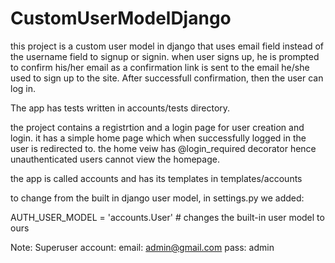 # CustomUserModelDjango
this project is a custom user model in django that uses email field instead of the username field to signup or signin.
when user signs up, he is prompted to confirm his/her email as a confirmation link is sent to the email he/she used
to sign up to the site. After successfull confirmation, then the user can log in.

The app has tests written in accounts/tests directory.

the project contains a registrtion and a login page for user creation and login.
it has a simple home page which when successfully logged in the user is redirected to.
the home veiw has @login_required decorator hence unauthenticated users cannot view the homepage.

the app is called accounts and has its templates in templates/accounts



to change from the built in django user model, in settings.py we added:

AUTH_USER_MODEL = 'accounts.User' # changes the built-in user model to ours

Note:
Superuser account:
email: admin@gmail.com
pass: admin

